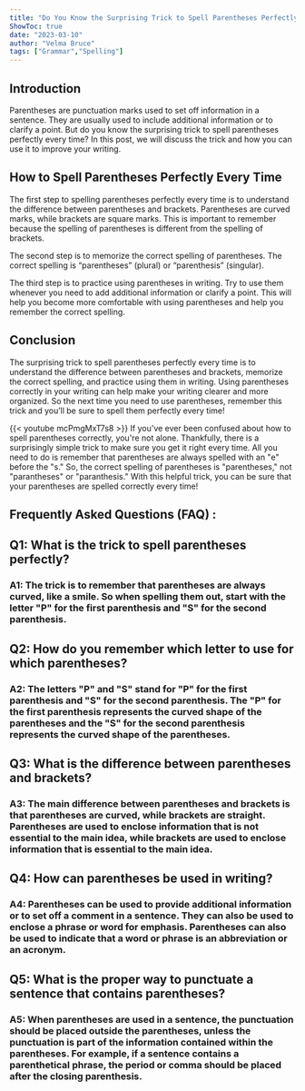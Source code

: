 ```yaml
---
title: "Do You Know the Surprising Trick to Spell Parentheses Perfectly Every Time?!"
ShowToc: true 
date: "2023-03-10"
author: "Velma Bruce" 
tags: ["Grammar","Spelling"]
---
```

## Introduction

Parentheses are punctuation marks used to set off information in a sentence. They are usually used to include additional information or to clarify a point. But do you know the surprising trick to spell parentheses perfectly every time? In this post, we will discuss the trick and how you can use it to improve your writing.

## How to Spell Parentheses Perfectly Every Time

The first step to spelling parentheses perfectly every time is to understand the difference between parentheses and brackets. Parentheses are curved marks, while brackets are square marks. This is important to remember because the spelling of parentheses is different from the spelling of brackets.

The second step is to memorize the correct spelling of parentheses. The correct spelling is “parentheses” (plural) or “parenthesis” (singular).

The third step is to practice using parentheses in writing. Try to use them whenever you need to add additional information or clarify a point. This will help you become more comfortable with using parentheses and help you remember the correct spelling.

## Conclusion

The surprising trick to spell parentheses perfectly every time is to understand the difference between parentheses and brackets, memorize the correct spelling, and practice using them in writing. Using parentheses correctly in your writing can help make your writing clearer and more organized. So the next time you need to use parentheses, remember this trick and you’ll be sure to spell them perfectly every time!

{{< youtube mcPmgMxT7s8 >}} 
If you've ever been confused about how to spell parentheses correctly, you're not alone. Thankfully, there is a surprisingly simple trick to make sure you get it right every time. All you need to do is remember that parentheses are always spelled with an "e" before the "s." So, the correct spelling of parentheses is "parentheses," not "parantheses" or "paranthesis." With this helpful trick, you can be sure that your parentheses are spelled correctly every time!

## Frequently Asked Questions (FAQ) :
<h2>Q1: What is the trick to spell parentheses perfectly?</h2>

<h3>A1: The trick is to remember that parentheses are always curved, like a smile. So when spelling them out, start with the letter "P" for the first parenthesis and "S" for the second parenthesis.</h3>

<h2>Q2: How do you remember which letter to use for which parentheses?</h2>

<h3>A2: The letters "P" and "S" stand for "P" for the first parenthesis and "S" for the second parenthesis. The "P" for the first parenthesis represents the curved shape of the parentheses and the "S" for the second parenthesis represents the curved shape of the parentheses.</h3>

<h2>Q3: What is the difference between parentheses and brackets?</h2>

<h3>A3: The main difference between parentheses and brackets is that parentheses are curved, while brackets are straight. Parentheses are used to enclose information that is not essential to the main idea, while brackets are used to enclose information that is essential to the main idea.</h3>

<h2>Q4: How can parentheses be used in writing?</h2>

<h3>A4: Parentheses can be used to provide additional information or to set off a comment in a sentence. They can also be used to enclose a phrase or word for emphasis. Parentheses can also be used to indicate that a word or phrase is an abbreviation or an acronym.</h3>

<h2>Q5: What is the proper way to punctuate a sentence that contains parentheses?</h2>

<h3>A5: When parentheses are used in a sentence, the punctuation should be placed outside the parentheses, unless the punctuation is part of the information contained within the parentheses. For example, if a sentence contains a parenthetical phrase, the period or comma should be placed after the closing parenthesis.</h3>





